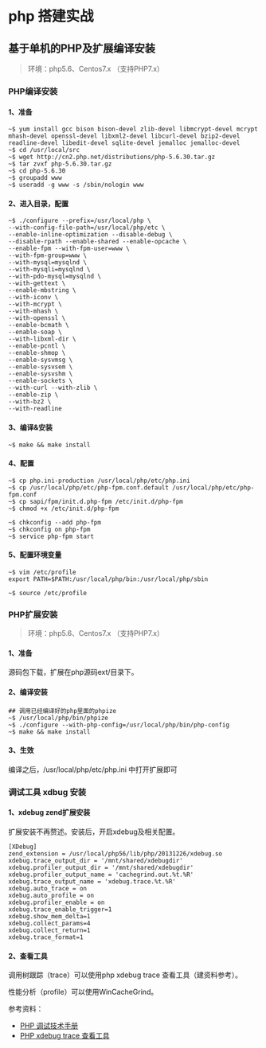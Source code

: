 # php 搭建实战

## 基于单机的PHP及扩展编译安装

> 环境：php5.6、Centos7.x （支持PHP7.x）

### PHP编译安装

#### 1、准备

```text
~$ yum install gcc bison bison-devel zlib-devel libmcrypt-devel mcrypt mhash-devel openssl-devel libxml2-devel libcurl-devel bzip2-devel readline-devel libedit-devel sqlite-devel jemalloc jemalloc-devel
~$ cd /usr/local/src
~$ wget http://cn2.php.net/distributions/php-5.6.30.tar.gz
~$ tar zvxf php-5.6.30.tar.gz
~$ cd php-5.6.30
~$ groupadd www
~$ useradd -g www -s /sbin/nologin www
```

#### 2、进入目录，配置

```text
~$ ./configure --prefix=/usr/local/php \
--with-config-file-path=/usr/local/php/etc \
--enable-inline-optimization --disable-debug \
--disable-rpath --enable-shared --enable-opcache \
--enable-fpm --with-fpm-user=www \
--with-fpm-group=www \
--with-mysql=mysqlnd \
--with-mysqli=mysqlnd \
--with-pdo-mysql=mysqlnd \
--with-gettext \
--enable-mbstring \
--with-iconv \
--with-mcrypt \
--with-mhash \
--with-openssl \
--enable-bcmath \
--enable-soap \
--with-libxml-dir \
--enable-pcntl \
--enable-shmop \
--enable-sysvmsg \
--enable-sysvsem \
--enable-sysvshm \
--enable-sockets \
--with-curl --with-zlib \
--enable-zip \
--with-bz2 \
--with-readline
```

#### 3、编译&安装

```text
~$ make && make install
```

#### 4、配置

```text
~$ cp php.ini-production /usr/local/php/etc/php.ini
~$ cp /usr/local/php/etc/php-fpm.conf.default /usr/local/php/etc/php-fpm.conf
~$ cp sapi/fpm/init.d.php-fpm /etc/init.d/php-fpm
~$ chmod +x /etc/init.d/php-fpm

~$ chkconfig --add php-fpm
~$ chkconfig on php-fpm
~$ service php-fpm start
```

#### 5、配置环境变量

```text
~$ vim /etc/profile
export PATH=$PATH:/usr/local/php/bin:/usr/local/php/sbin

~$ source /etc/profile
```

### PHP扩展安装

> 环境：php5.6、Centos7.x （支持PHP7.x）

#### 1、准备

源码包下载，扩展在php源码ext/目录下。

#### 2、编译安装

```text
## 调用已经编译好的php里面的phpize
~$ /usr/local/php/bin/phpize
~$ ./configure --with-php-config=/usr/local/php/bin/php-config
~$ make && make install
```

#### 3、生效

编译之后，/usr/local/php/etc/php.ini 中打开扩展即可

### 调试工具 xdbug 安装

#### 1、xdebug zend扩展安装

扩展安装不再赘述。安装后，开启xdebug及相关配置。

```text
[XDebug]
zend_extension = /usr/local/php56/lib/php/20131226/xdebug.so
xdebug.trace_output_dir = '/mnt/shared/xdebugdir'
xdebug.profiler_output_dir = '/mnt/shared/xdebugdir'
xdebug.profiler_output_name = 'cachegrind.out.%t.%R'
xdebug.trace_output_name = 'xdebug.trace.%t.%R'
xdebug.auto_trace = on
xdebug.auto_profile = on
xdebug.profiler_enable = on
xdebug.trace_enable_trigger=1
xdebug.show_mem_delta=1
xdebug.collect_params=4
xdebug.collect_return=1
xdebug.trace_format=1
```

#### 2、查看工具

调用树跟踪（trace）可以使用php xdebug trace 查看工具（建资料参考）。

性能分析（profile）可以使用WinCacheGrind。

参考资料：

* [PHP 调试技术手册](http://blog.xiayf.cn/assets/uploads/files/PHP-Debug-Manual-public.pdf) 
* [PHP xdebug trace 查看工具](https://github.com/kuun/xdebug-trace-viewer)



